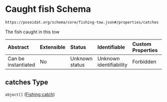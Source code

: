 # Caught fish Schema

```txt
https://poseidat.org/schema/core/fishing-tow.json#/properties/catches
```

The fish caught in this tow

| Abstract            | Extensible | Status         | Identifiable            | Custom Properties | Additional Properties | Access Restrictions | Defined In                                                                |
| :------------------ | :--------- | :------------- | :---------------------- | :---------------- | :-------------------- | :------------------ | :------------------------------------------------------------------------ |
| Can be instantiated | No         | Unknown status | Unknown identifiability | Forbidden         | Allowed               | none                | [fishing-tow.json*](schemas/core/fishing-tow.json "open original schema") |

## catches Type

`object[]` ([Fishing catch](arrival-properties-catch-on-board-fishing-catch.md))

